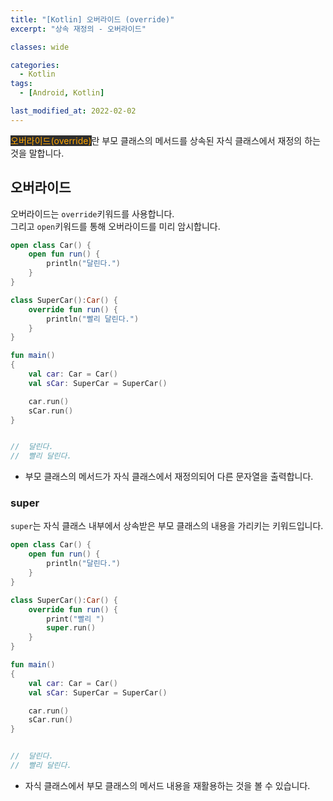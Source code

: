 ```yaml
---
title: "[Kotlin] 오버라이드 (override)"
excerpt: "상속 재정의 - 오버라이드"

classes: wide

categories:
  - Kotlin
tags:
  - [Android, Kotlin]

last_modified_at: 2022-02-02
---
```


<mark style="background-color: #2e2e2e; color: orange;">오버라이드(override)</mark>란 부모 클래스의 메서드를 상속된 자식 클래스에서 재정의 하는 것을 말합니다.

## 오버라이드

오버라이드는 `override`키워드를 사용합니다.   
그리고 `open`키워드를 통해 오버라이드를 미리 암시합니다.

```kotlin
open class Car() {
	open fun run() {
		println("달린다.")
	}
}

class SuperCar():Car() {
	override fun run() {
		println("빨리 달린다.")
	}
}

fun main()
{
	val car: Car = Car()
	val sCar: SuperCar = SuperCar()

	car.run()
	sCar.run()
}


//  달린다.
//  빨리 달린다.
```

* 부모 클래스의 메서드가 자식 클래스에서 재정의되어 다른 문자열을 출력합니다.

### super

`super`는 자식 클래스 내부에서 상속받은 부모 클래스의 내용을 가리키는 키워드입니다.

```kotlin
open class Car() {
	open fun run() {
		println("달린다.")
	}
}

class SuperCar():Car() {
	override fun run() {
		print("빨리 ")
		super.run()
	}
}

fun main()
{
	val car: Car = Car()
	val sCar: SuperCar = SuperCar()

	car.run()
	sCar.run()
}


//  달린다.
//  빨리 달린다.

```

* 자식 클래스에서 부모 클래스의 메서드 내용을 재활용하는 것을 볼 수 있습니다.